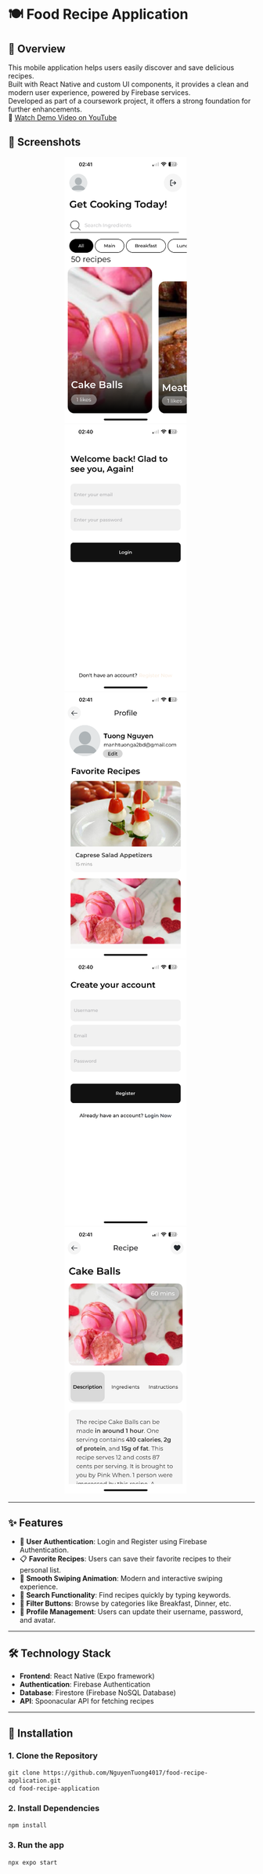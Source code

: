 # 🍽️ Food Recipe Application

## 📖 Overview
This mobile application helps users easily discover and save delicious recipes.  
Built with React Native and custom UI components, it provides a clean and modern user experience, powered by Firebase services.  
Developed as part of a coursework project, it offers a strong foundation for further enhancements.<br/>
🎥 [Watch Demo Video on YouTube](https://youtu.be/bDkUdxNq8oo)

## 📸 Screenshots

<p align="center">
  <img src="./Project%20Images/home.PNG" alt="Home Screen" width="250"/>
  &nbsp; &nbsp; &nbsp;
  <img src="./Project%20Images/login.PNG" alt="Recipe Detail" width="250"/>
  &nbsp; &nbsp; &nbsp;
  <img src="./Project%20Images/profile.PNG" alt="Profile Screen" width="250"/>
  &nbsp; &nbsp; &nbsp;
  <img src="./Project%20Images/register.PNG" alt="Profile Screen" width="250"/>
  &nbsp; &nbsp; &nbsp;
  <img src="./Project%20Images/recipe.PNG" alt="Profile Screen" width="250"/>
  &nbsp; &nbsp; &nbsp;
</p>

---

## ✨ Features
- 🔐 **User Authentication**: Login and Register using Firebase Authentication.
- 📋 **Favorite Recipes**: Users can save their favorite recipes to their personal list.
- 🤏 **Smooth Swiping Animation**: Modern and interactive swiping experience.
- 🔎 **Search Functionality**: Find recipes quickly by typing keywords.
- 🍳 **Filter Buttons**: Browse by categories like Breakfast, Dinner, etc.
- 📝 **Profile Management**: Users can update their username, password, and avatar.

---

## 🛠️ Technology Stack
- **Frontend**: React Native (Expo framework)
- **Authentication**: Firebase Authentication
- **Database**: Firestore (Firebase NoSQL Database)
- **API**: Spoonacular API for fetching recipes

---

## 🚀 Installation
### 1. Clone the Repository
```
git clone https://github.com/NguyenTuong4017/food-recipe-application.git
cd food-recipe-application
```
### 2. Install Dependencies
```
npm install
```

### 3. Run the app
```
npx expo start
```
